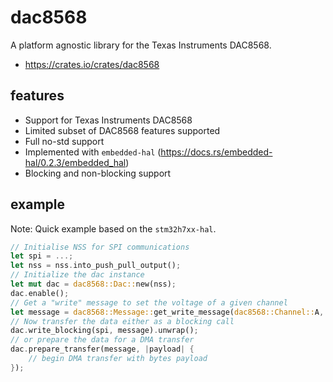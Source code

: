# dac8568

A platform agnostic library for the Texas Instruments DAC8568.

- https://crates.io/crates/dac8568

## features

- Support for Texas Instruments DAC8568
- Limited subset of DAC8568 features supported
- Full no-std support
- Implemented with `embedded-hal` (https://docs.rs/embedded-hal/0.2.3/embedded_hal)
- Blocking and non-blocking support

## example

Note: Quick example based on the `stm32h7xx-hal`.

```rust
// Initialise NSS for SPI communications
let spi = ...;
let nss = nss.into_push_pull_output();
// Initialize the dac instance
let mut dac = dac8568::Dac::new(nss);
dac.enable();
// Get a "write" message to set the voltage of a given channel
let message = dac8568::Message::get_write_message(dac8568::Channel::A, voltage);
// Now transfer the data either as a blocking call
dac.write_blocking(spi, message).unwrap();
// or prepare the data for a DMA transfer
dac.prepare_transfer(message, |payload| {
    // begin DMA transfer with bytes payload 
});
```